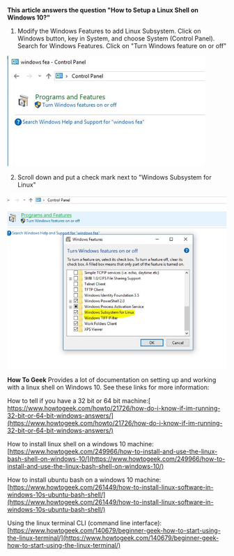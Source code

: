 **This article answers the question "How to Setup a Linux Shell on Windows 10?"**

1. Modify the Windows Features to add Linux Subsystem.  Click on Windows button, key in System, and choose System \(Control Panel\).  Search for Windows Features. Click on "Turn Windows feature on or off"

![](/assets/windows-features.JPG)

   2. Scroll down and put a check mark next to "Windows Subsystem for Linux"

![](/assets/windows-subsystem.JPG)



**How To Geek** Provides a lot of documentation on setting up and working with a linux shell on Windows 10.  See these links for more information:

How to tell if you have a 32 bit or 64 bit machine:[ https://www.howtogeek.com/howto/21726/how-do-i-know-if-im-running-32-bit-or-64-bit-windows-answers/](https://www.howtogeek.com/howto/21726/how-do-i-know-if-im-running-32-bit-or-64-bit-windows-answers/)

How to install linux shell on a windows 10 machine: [https://www.howtogeek.com/249966/how-to-install-and-use-the-linux-bash-shell-on-windows-10/](https://www.howtogeek.com/249966/how-to-install-and-use-the-linux-bash-shell-on-windows-10/)

How to install ubuntu bash on a windows 10 machine: [https://www.howtogeek.com/261449/how-to-install-linux-software-in-windows-10s-ubuntu-bash-shell/](https://www.howtogeek.com/261449/how-to-install-linux-software-in-windows-10s-ubuntu-bash-shell/)

Using the linux terminal CLI \(command line interface\): [https://www.howtogeek.com/140679/beginner-geek-how-to-start-using-the-linux-terminal/](https://www.howtogeek.com/140679/beginner-geek-how-to-start-using-the-linux-terminal/)

